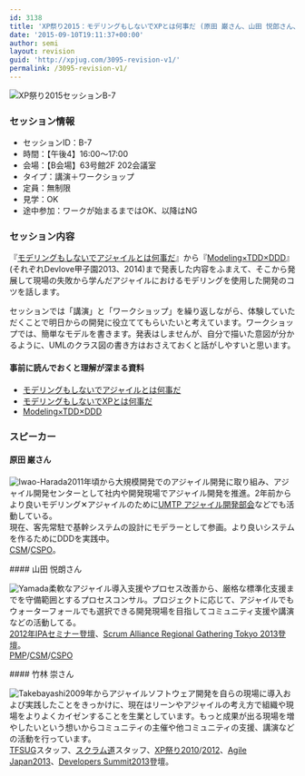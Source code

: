 ```yaml
---
id: 3138
title: 'XP祭り2015：モデリングもしないでXPとは何事だ (原田 巌さん、山田 悦郎さん、ちぇんわさん)'
date: '2015-09-10T19:11:37+00:00'
author: semi
layout: revision
guid: 'http://xpjug.com/3095-revision-v1/'
permalink: /3095-revision-v1/
---
```


![XP祭り2015セッションB-7](http://xpjug.com/wp-content/uploads/2015/09/xp2015_session_b7.png)

### セッション情報

- セッションID：B-7
- 時間：【午後4】16:00～17:00
- 会場：【B会場】63号館2F 202会議室
- タイプ：講演＋ワークショップ
- 定員：無制限
- 見学：OK
- 途中参加：ワークが始まるまではOK、以降はNG

### セッション内容

『[モデリングもしないでアジャイルとは何事だ](http://www.slideshare.net/iwaoRd/ss-28075252)』から『[Modeling×TDD×DDD](http://www.slideshare.net/iwaoRd/modelingtddddd)』(それぞれDevlove甲子園2013、2014)まで発表した内容をふまえて、そこから発展して現場の失敗から学んだアジャイルにおけるモデリングを使用した開発のコツを話します。

セッションでは「講演」と「ワークショップ」を繰り返しながら、体験していただくことで明日からの開発に役立ててもらいたいと考えています。ワークショップでは、簡単なモデルを書きます。発表はしませんが、自分で描いた意図が分かるように、UMLのクラス図の書き方はおさえておくと話がしやすいと思います。

#### 事前に読んでおくと理解が深まる資料

- [モデリングもしないでアジャイルとは何事だ](http://www.slideshare.net/iwaoRd/ss-28075252)
- [モデリングもしないでXPとは何事だ](http://www.slideshare.net/iwaoRd/xp-38774811)
- [Modeling×TDD×DDD](http://www.slideshare.net/iwaoRd/modelingtddddd)

### スピーカー

#### 原田 巌さん

![Iwao-Harada](http://xpjug.com/wp-content/uploads/2015/09/Iwao-Harada.png)2011年頃から大規模開発でのアジャイル開発に取り組み、アジャイル開発センターとして社内や開発現場でアジャイル開発を推進。2年前からより良いモデリング✕アジャイルのために[UMTP アジャイル開発部会](http://www.umtp-japan.org/modules/introduction1/index.php?id=36)などでも活動している。  
現在、客先常駐で基幹システムの設計にモデラーとして参画。より良いシステムを作るためにDDDを実践中。  
[CSM](https://www.scrumalliance.org/certifications/practitioners/certified-scrummaster-csm)/[CSPO](https://www.scrumalliance.org/certifications/practitioners/cspo-certification)。

<div style="clear:both;"></div>#### 山田 悦朗さん

![Yamada](http://xpjug.com/wp-content/uploads/2015/09/Yamada.png)柔軟なアジャイル導入支援やプロセス改善から、厳格な標準化支援までを守備範囲とするプロセスコンサル。プロジェクトに応じて、アジャイルでもウォーターフォールでも選択できる開発現場を目指してコミュニティ支援や講演などの活動してる。  
[2012年IPAセミナー登壇](http://www.ipa.go.jp/sec/softwareengineering/seminar/20120116.html)、[Scrum Alliance Regional Gathering Tokyo 2013登壇](http://scrumgatheringtokyo.org/2013/?page_id=148#S1A-6)。  
[PMP](http://www.pmi.org/Certification/Project-Management-Professional-PMP.aspx)/[CSM](https://www.scrumalliance.org/certifications/practitioners/certified-scrummaster-csm)/[CSPO](https://www.scrumalliance.org/certifications/practitioners/cspo-certification)

<div style="clear:both;"></div>#### 竹林 崇さん

![Takebayashi](http://xpjug.com/wp-content/uploads/2015/09/Takebayashi.png)2009年からアジャイルソフトウェア開発を自らの現場に導入および実践したことをきっかけに、現在はリーンやアジャイルの考え方で組織や現場をよりよくカイゼンすることを生業としています。もっと成果が出る現場を増やしたいという想いからコミュニティの主催や他コミュニティの支援、講演などの活動を行っています。  
[TFSUG](https://tfsug.doorkeeper.jp/)スタッフ、[スクラム道](http://www.taoofscrum.org/)スタッフ、[XP祭り2010](http://kokucheese.com/event/index/2167/)/[2012](http://xpjug.com/xp2012/)、[Agile Japan2013](http://www.agilejapan.org/2013)、[Developers Summit2013](http://event.shoeisha.jp/devsumi/2013)登壇。